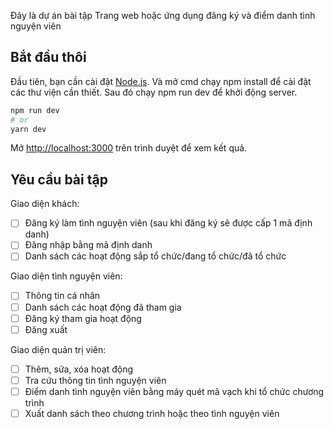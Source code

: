 Đây là dự án bài tập Trang web hoặc ứng dụng đăng ký và điểm danh tình nguyện viên
## Bắt đầu thôi

Đầu tiên, bạn cần cài đặt [Node.js](https://nodejs.org/en/).
Và mở cmd chạy npm install để cài đặt các thư viện cần thiết.
Sau đó chạy npm run dev để khởi động server.

```bash
npm run dev
# or
yarn dev
```

Mở [http://localhost:3000](http://localhost:3000) trên trình duyệt để xem kết quả.

## Yêu cầu bài tập
Giao diện khách:
- [ ] Đăng ký làm tình nguyện viên (sau khi đăng ký sẽ được cấp 1 mã định danh)
- [ ] Đăng nhập bằng mã định danh
- [ ] Danh sách các hoạt động sắp tổ chức/đang tổ chức/đã tổ chức

Giao diện tình nguyện viên:
- [ ] Thông tin cá nhân
- [ ] Danh sách các hoạt động đã tham gia
- [ ] Đăng ký tham gia hoạt động
- [ ] Đăng xuất

Giao diện quản trị viên:
- [ ] Thêm, sửa, xóa hoạt động
- [ ] Tra cứu thông tin tình nguyện viên
- [ ] Điểm danh tình nguyện viên bằng máy quét mã vạch khi tổ chức chương trình
- [ ] Xuất danh sách theo chương trình hoặc theo tình nguyện viên
